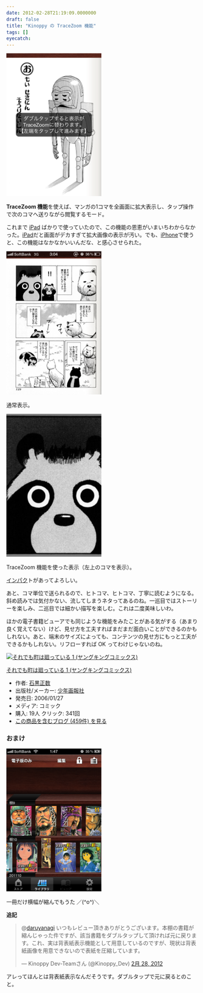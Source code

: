 ```yaml
---
date: 2012-02-28T21:19:09.0000000
draft: false
title: "Kinoppy の TraceZoom 機能"
tags: []
eyecatch: 
---
```

<p><a href="http://f.hatena.ne.jp/daruyanagi/20120228205937" class="hatena-fotolife"><img src="20120228205937.png" alt="f:id:daruyanagi:20120228205937p:image:w250" title="f:id:daruyanagi:20120228205937p:image:w250" class="hatena-fotolife" width="250"></a></p><p><b>TraceZoom 機能</b>を使えば、マンガの1コマを全画面に拡大表示し、タップ操作で次のコマへ送りながら閲覧するモード。</p><p>これまで <a class="keyword" href="http://d.hatena.ne.jp/keyword/iPad">iPad</a> ばかりで使っていたので、この機能の恩恵がいまいちわからなかった。<a class="keyword" href="http://d.hatena.ne.jp/keyword/iPad">iPad</a>だと画面がデカすぎて拡大画像の表示が汚い。でも、<a class="keyword" href="http://d.hatena.ne.jp/keyword/iPhone">iPhone</a>で使うと、この機能はなかなかいいんだな、と感心させられた。</p><p><a href="http://f.hatena.ne.jp/daruyanagi/20120228210313" class="hatena-fotolife"><img src="20120228210313.png" alt="f:id:daruyanagi:20120228210313p:image:w250" title="f:id:daruyanagi:20120228210313p:image:w250" class="hatena-fotolife" width="250"></a></p><p>通常表示。</p><p><a href="http://f.hatena.ne.jp/daruyanagi/20120228210340" class="hatena-fotolife"><img src="20120228210340.png" alt="f:id:daruyanagi:20120228210340p:image:w250" title="f:id:daruyanagi:20120228210340p:image:w250" class="hatena-fotolife" width="250"></a></p><p>TraceZoom 機能を使った表示（左上のコマを表示）。</p><p><a class="keyword" href="http://d.hatena.ne.jp/keyword/%A5%A4%A5%F3%A5%D1%A5%AF">インパク</a>トがあってよろしい。</p><p>あと、コマ単位で送られるので、ヒトコマ、ヒトコマ、丁寧に読むようになる。斜め読みでは気付かない、流してしまうネタってあるのね。一巡目ではストーリーを楽しみ、二巡目では細かい描写を楽しむ。これは二度美味しいわ。</p><p>ほかの電子書籍ビューアでも同じような機能をみたことがある気がする（あまり良く覚えてない）けど、見せ方を工夫すればまだまだ面白いことができるのかもしれない。あと、端末のサイズによっても、コンテンツの見せ方にもっと工夫ができるかもしれない。リフローすれば OK ってわけじゃないのね。</p><p><div class="hatena-asin-detail"><a href="http://www.amazon.co.jp/exec/obidos/ASIN/478592604X/bestylesnet-22/"><img src="http://ecx.images-amazon.com/images/I/51DB96TQNRL._SL160_.jpg" class="hatena-asin-detail-image" alt="それでも町は廻っている 1 (ヤングキングコミックス)" title="それでも町は廻っている 1 (ヤングキングコミックス)"></a><div class="hatena-asin-detail-info"><p class="hatena-asin-detail-title"><a href="http://www.amazon.co.jp/exec/obidos/ASIN/478592604X/bestylesnet-22/">それでも町は廻っている 1 (ヤングキングコミックス)</a></p><ul><li><span class="hatena-asin-detail-label">作者:</span> <a class="keyword" href="http://d.hatena.ne.jp/keyword/%C0%D0%B9%F5%C0%B5%BF%F4">石黒正数</a></li><li><span class="hatena-asin-detail-label">出版社/メーカー:</span> <a class="keyword" href="http://d.hatena.ne.jp/keyword/%BE%AF%C7%AF%B2%E8%CA%F3%BC%D2">少年画報社</a></li><li><span class="hatena-asin-detail-label">発売日:</span> 2006/01/27</li><li><span class="hatena-asin-detail-label">メディア:</span> コミック</li><li><span class="hatena-asin-detail-label">購入</span>: 19人 <span class="hatena-asin-detail-label">クリック</span>: 341回</li><li><a href="http://d.hatena.ne.jp/asin/478592604X/bestylesnet-22" target="_blank">この商品を含むブログ (459件) を見る</a></li></ul></div><div class="hatena-asin-detail-foot"></div></div></p>

<div class="section">
<h3>おまけ</h3>
<p><a href="http://f.hatena.ne.jp/daruyanagi/20120228211823" class="hatena-fotolife"><img src="20120228211823.png" alt="f:id:daruyanagi:20120228211823p:image:w250" title="f:id:daruyanagi:20120228211823p:image:w250" class="hatena-fotolife" width="250"></a></p><p>一冊だけ横幅が縮んでもうた ／(^o^)＼</p><p><b>追記</b></p><p><blockquote class="twitter-tweet" data-in-reply-to="174468755227820032" lang="ja"><p>@<a href="https://twitter.com/daruyanagi">daruyanagi</a> いつもレビュー頂きありがとうございます。本棚の書籍が縮んじゃった件ですが、該当書籍をダブルタップして頂ければ元に戻ります。これ、実は背表紙表示機能として用意しているのですが、現状は背表紙画像を用意できないので表紙を圧縮しています。</p>&mdash; Kinoppy Dev-Teamさん (@Kinoppy_Dev) <a href="https://twitter.com/Kinoppy_Dev/status/174471243377020928" data-datetime="2012-02-28T12:29:20+00:00">2月 28, 2012</a></blockquote><script src="//platform.twitter.com/widgets.js" charset="utf-8"></script></p><p>アレってほんとは背表紙表示なんだそうです。ダブルタップで元に戻るとのこと。</p>

</div>
